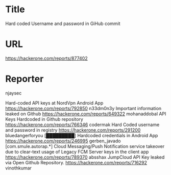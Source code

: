 # Title
Hard coded Username and password in GiHub commit
# URL 
https://hackerone.com/reports/877402
# Reporter 
njaysec

Hard-coded API keys at NordVpn Android App
https://hackerone.com/reports/792850
n33dm0n3y
Important information leaked on Github
https://hackerone.com/reports/649322
mohanaddobal
API Keys Hardcoded in Github repository
https://hackerone.com/reports/766346
codermak
Hard Coded username and password in registry
https://hackerone.com/reports/291200
bluedangerforyou
[█████████] Hardcoded credentials in Android App
https://hackerone.com/reports/246995
gerben_javado
[com.smule.autorap.*] Cloud Messaging/Push Notification service takeover due to clear-text usage of Legacy FCM Server keys in the client app 
https://hackerone.com/reports/789370
absshax
JumpCloud API Key leaked via Open Github Repository.
https://hackerone.com/reports/716292
vinothkumar
